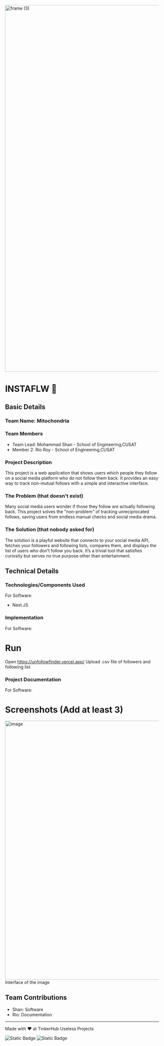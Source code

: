 <img width="3188" height="1202" alt="frame (3)" src="https://github.com/user-attachments/assets/517ad8e9-ad22-457d-9538-a9e62d137cd7" />


# INSTAFLW 🎯


## Basic Details
### Team Name: Mitochondria


### Team Members
- Team Lead: Mohammad Shan - School of Engineering,CUSAT
- Member 2: Rio Roy - School of Engineering,CUSAT


### Project Description
This project is a web application that shows users which people they follow on a social media platform who do not follow them back. It provides an easy way to track non-mutual follows with a simple and interactive interface.

### The Problem (that doesn't exist)
Many social media users wonder if those they follow are actually following back. This project solves the "non-problem" of tracking unreciprocated follows, saving users from endless manual checks and social media drama.

### The Solution (that nobody asked for)
The solution is a playful website that connects to your social media API, fetches your followers and following lists, compares them, and displays the list of users who don’t follow you back. It’s a trivial tool that satisfies curiosity but serves no true purpose other than entertainment.

## Technical Details
### Technologies/Components Used
For Software:
- Next.JS

### Implementation
For Software:

# Run
Open https://unfollowfinder.vercel.app/
Upload .csv file of followers and following list

### Project Documentation
For Software:

# Screenshots (Add at least 3)
<img width="1112" height="849" alt="image" src="https://github.com/user-attachments/assets/1a4ddf1a-1c2b-465e-a918-9e6f6634b5ce" />
Interface of the image



## Team Contributions
- Shan: Software
- Rio: Documentation


---
Made with ❤️ at TinkerHub Useless Projects 

![Static Badge](https://img.shields.io/badge/TinkerHub-24?color=%23000000&link=https%3A%2F%2Fwww.tinkerhub.org%2F)
![Static Badge](https://img.shields.io/badge/UselessProjects--25-25?link=https%3A%2F%2Fwww.tinkerhub.org%2Fevents%2FQ2Q1TQKX6Q%2FUseless%2520Projects)


